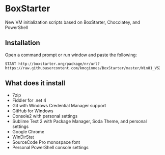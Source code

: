 BoxStarter
==========

New VM initialization scripts based on BoxStarter, Chocolatey, and PowerShell

## Installation

Open a command prompt or run window and paste the following:

```
START http://boxstarter.org/package/nr/url?https://raw.githubusercontent.com/kmcginnes/BoxStarter/master/Win81_VS2013.ps1
```

## What does it install

* 7zip
* Fiddler for .net 4
* Git with Windows Credential Manager support
* GitHub for Windows
* Console2 with personal settings
* Sublime Text 2 with Package Manager, Soda Theme, and personal settings
* Google Chrome
* WinDirStat
* SourceCode Pro monospace font
* Personal PowerShell console settings
